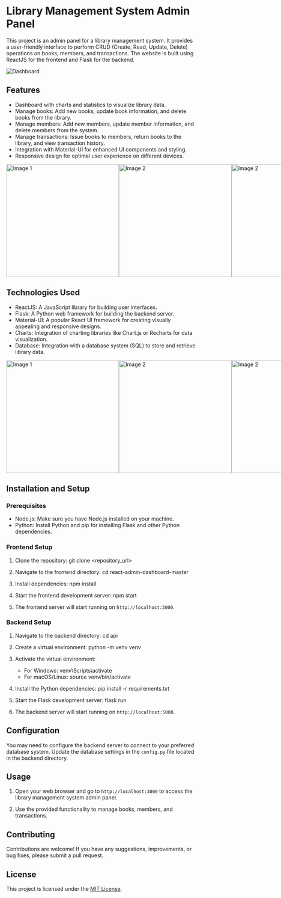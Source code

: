 # Library Management System Admin Panel

This project is an admin panel for a library management system. It provides a user-friendly interface to perform CRUD (Create, Read, Update, Delete) operations on books, members, and transactions. The website is built using ReactJS for the frontend and Flask for the backend.

![Dashboard](api/static/Homepage.png)

## Features

- Dashboard with charts and statistics to visualize library data.
- Manage books: Add new books, update book information, and delete books from the library.
- Manage members: Add new members, update member information, and delete members from the system.
- Manage transactions: Issue books to members, return books to the library, and view transaction history.
- Integration with Material-UI for enhanced UI components and styling.
- Responsive design for optimal user experience on different devices.
<div style="display: flex; justify-content: space-between;">
    <img src="api/static/bookslist.png" alt="Image 1" width="300">
    <img src="api/static/memberlist.png" alt="Image 2" width="300">
    <img src="api/static/transactionlist.png" alt="Image 2" width="300">
</div>

## Technologies Used

- ReactJS: A JavaScript library for building user interfaces.
- Flask: A Python web framework for building the backend server.
- Material-UI: A popular React UI framework for creating visually appealing and responsive designs.
- Charts: Integration of charting libraries like Chart.js or Recharts for data visualization.
- Database: Integration with a database system (SQL) to store and retrieve library data.
<div style="display: flex; justify-content: space-between;">
    <img src="api/static/transactionform.png" alt="Image 1" width="300">
    <img src="api/static/bookform.png" alt="Image 2" width="300">
    <img src="api/static/memberform.png" alt="Image 2" width="300">
</div>

## Installation and Setup

### Prerequisites

- Node.js: Make sure you have Node.js installed on your machine.
- Python: Install Python and pip for installing Flask and other Python dependencies.

### Frontend Setup

1. Clone the repository:
git clone <repository_url>

2. Navigate to the frontend directory:
cd react-admin-dashboard-master

3. Install dependencies:
npm install

4. Start the frontend development server:
npm start

5. The frontend server will start running on `http://localhost:3000`.

### Backend Setup

1. Navigate to the backend directory:
cd api

2. Create a virtual environment:
python -m venv venv

3. Activate the virtual environment:
   - For Windows:
   venv\Scripts\activate
   - For macOS/Linux:
   source venv/bin/activate

4. Install the Python dependencies:
pip install -r requirements.txt

5. Start the Flask development server:
flask run

6. The backend server will start running on `http://localhost:5000`.

## Configuration

You may need to configure the backend server to connect to your preferred database system. Update the database settings in the `config.py` file located in the backend directory.

## Usage

1. Open your web browser and go to `http://localhost:3000` to access the library management system admin panel.

2. Use the provided functionality to manage books, members, and transactions.

## Contributing

Contributions are welcome! If you have any suggestions, improvements, or bug fixes, please submit a pull request.

## License

This project is licensed under the [MIT License](LICENSE).














